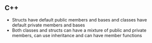 ## C++
- Structs have default public members and bases and classes have default private members and bases
- Both classes and structs can have a mixture of public and private members, can use inheritance and can have member functions
